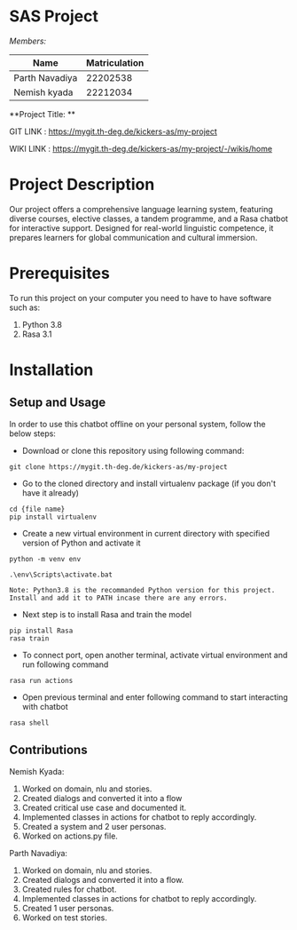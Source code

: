 # SAS Project

_Members:_

| Name | Matriculation |
| ------ | ------ |
| Parth Navadiya | 22202538 |
| Nemish kyada | 22212034 |

**Project Title: **

GIT LINK : https://mygit.th-deg.de/kickers-as/my-project

WIKI LINK : https://mygit.th-deg.de/kickers-as/my-project/-/wikis/home

# Project Description
Our project offers a comprehensive language learning system, featuring diverse courses, elective classes, a tandem programme, and a Rasa chatbot for interactive support. 
Designed for real-world linguistic competence, it prepares learners for global communication and cultural immersion.

# Prerequisites
To run this project on your computer you need to have to have software such as:
1. Python 3.8
2. Rasa 3.1

# Installation
## Setup and Usage
In order to use this chatbot offline on your personal system, follow the below steps:
- Download or clone this repository using following command:
```
git clone https://mygit.th-deg.de/kickers-as/my-project
```
- Go to the cloned directory and install virtualenv package (if you don't have it already)
```
cd {file name}
pip install virtualenv
```
- Create a new virtual environment in current directory with specified version of Python and activate it
```
python -m venv env

.\env\Scripts\activate.bat
```
`Note: Python3.8 is the recommanded Python version for this project. Install and add it to PATH incase there are any errors.`
- Next step is to install Rasa and train the model
```
pip install Rasa
rasa train
```
- To connect port, open another terminal, activate virtual environment and run following command
```
rasa run actions
```
- Open previous terminal and enter following command to start interacting with chatbot
```
rasa shell
```

## Contributions

Nemish Kyada:
1. Worked on domain, nlu and stories.
2. Created dialogs and converted it into a flow
3. Created critical use case and documented it.
4. Implemented classes in actions for chatbot to reply accordingly.
5. Created a system and 2 user personas.
6. Worked on actions.py file.

Parth Navadiya:
1. Worked on domain, nlu and stories.
2. Created dialogs and converted it into a flow.
3. Created rules for chatbot.
4. Implemented classes in actions for chatbot to reply accordingly.
5. Created 1 user personas.
6. Worked on test stories.
